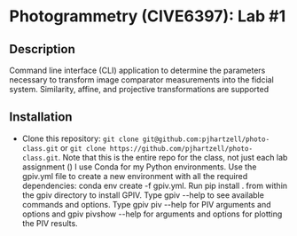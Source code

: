 # Photogrammetry (CIVE6397): Lab #1

## Description
Command line interface (CLI) application to determine the parameters necessary to transform image comparator measurements into the fidcial system. Similarity, affine, and projective transformations are supported

## Installation
- Clone this repository: `git clone git@github.com:pjhartzell/photo-class.git` or `git clone https://github.com/pjhartzell/photo-class.git`. Note that this is the entire repo for the class, not just each lab assignment ()
I use Conda for my Python environments. Use the gpiv.yml file to create a new environment with all the required dependencies: conda env create -f gpiv.yml.
Run pip install . from within the gpiv directory to install GPIV.
Type gpiv --help to see available commands and options. Type gpiv piv --help for PIV arguments and options and gpiv pivshow --help for arguments and options for plotting the PIV results.
